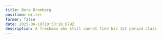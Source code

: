```yaml
---
title: Bora Bromberg
position: writer
former: false
date: 2025-06-18T19:53:18.679Z
description: A freshman who still cannot find his 1st period class
---
```

